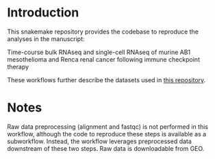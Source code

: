 # Introduction 

This snakemake repository provides the codebase to reproduce the analyses in the manuscript:

Time-course bulk RNAseq and single-cell RNAseq of murine AB1 mesothelioma and Renca renal cancer following immune checkpoint therapy

These workflows further describe the datasets used in [this repository](https://github.com/wlchin/IFNsignalling).  

# Notes

Raw data preprocessing (alignment and fastqc) is not performed in this workflow, although the code to reproduce these steps is available as a subworkflow. Instead, the workflow leverages preprocessed data downstream of these two steps. Raw data is downloadable from GEO.

